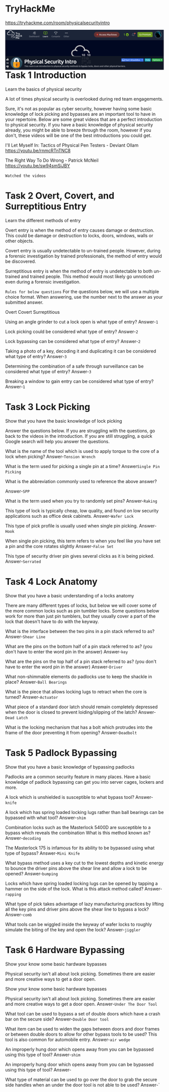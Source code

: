 # TryHackMe
  https://tryhackme.com/room/physicalsecurityintro
  
<img src="Physical_Security.png"
     alt="Physical_Security_icon"
     style="float: left; margin-right: 10px;" />
        
# Task 1  Introduction

Learn the basics of physical security

﻿A lot of times physical security is overlooked during red team engagements.
 
Sure, it's not as popular as cyber security, however having some basic knowledge of
lock picking and bypasses are an important tool to have in your repertoire.
Below are some great videos that are a perfect introduction to physical security. 
If you have a basic knowledge of physical security already, you might be able to 
breeze through the room, however if you don't, these videos will be one of the best
introductions you could get.

I'll Let Myself In: Tactics of Physical Pen Testers - Deviant Ollam
  https://youtu.be/rnmcRTnTNC8
  
The Right Way To Do Wrong - Patrick McNeil
  https://youtu.be/sw94smSiJBY
  
  `Watched the videos`
  
# Task 2  Overt, Covert, and Surreptitious Entry

Learn the different methods of entry

Overt entry is when the method of entry causes damage or destruction. 
This could be damage or destruction to locks, doors, windows, walls or other objects.

Covert entry is usually undetectable to un-trained people. However, during
a forensic investigation by trained professionals, the method of entry would be discovered.

Surreptitious entry is when the method of entry is undetectable to both
un-trained and trained people. This method would most likely go unnoticed even during a forensic investigation.

`Rules for below questions`
For the questions below, we will use a multiple choice format. When answering, use the number next to the answer as your submitted answer.

Overt
Covert
Surreptitious

Using an angle grinder to cut a lock open is what type of entry?
Answer-`1`

Lock picking could be considered what type of entry?
Answer-`2`

Lock bypassing can be considered what type of entry?
Answer-`2`

Taking a photo of a key, decoding it and duplicating it can be considered what type of entry?
Answer-`3`

Determining the combination of a safe through surveillance can be considered what type of entry?
Answer-`3`

Breaking a window to gain entry can be considered what type of entry?
Answer-`1`

# Task 3  Lock Picking

Show that you have the basic knowledge of lock picking

Answer the questions below. If you are struggling with the questions, 
go back to the videos in the introduction. If you are still struggling, 
a quick Google search will help you answer the questions.   

What is the name of the tool which is used to apply torque to the core of a lock when picking?
Answer-`Tension Wrench`

What is the term used for picking a single pin at a time?
Answer`Single Pin Picking`

What is the abbreviation commonly used to reference the above answer?

Answer-`SPP`

What is the term used when you try to randomly set pins?
Answer-`Raking`

This type of lock is typically cheap, low quality, and found on low security applications such as office desk cabinets.
Answer-`Wafer Lock`

This type of pick profile is usually used when single pin picking.
Answer-`Hook`

When single pin picking, this term refers to when you feel like you have set a pin and the core rotates slightly
Answer-`False Set`

This type of security driver pin gives several clicks as it is being picked.
Answer-`Serrated`

# Task 4  Lock Anatomy

Show that you have a basic understanding of a locks anatomy

There are many different types of locks, but below we will cover some 
of the more common locks such as pin tumbler locks. Some questions below work
for more than just pin tumblers, but they usually cover a part of the lock that
doesn't have to do with the keyway.

What is the interface between the two pins in a pin stack referred to as?
Answer-`Shear Line`

What are the pins on the bottom half of a pin stack referred to as? (you don't have to enter the word pin in the answer)
Answer-`key`


What are the pins on the top half of a pin stack referred to as? (you don't have to enter the word pin in the answer)
Answer-`Driver`

What non-shimmable elements do padlocks use to keep the shackle in place?
Answer-`Ball Bearings`

What is the piece that allows locking lugs to retract when the core is turned?
Answer-`Actuator`

What piece of a standard door latch should remain completely depressed when the door is closed to prevent loiding/slipping of the latch?
Answer-`Dead Latch`


What is the locking mechanism that has a bolt which protrudes into the frame of the door preventing it from opening?
Answer-`Deadbolt`

# Task 5  Padlock Bypassing

Show that you have a basic knowledge of bypassing padlocks

Padlocks are a common security feature in many places. Have a basic 
knowledge of padlock bypassing can get you into server cages, lockers and more.

A lock which is unshielded is susceptible to what bypass tool?
Answer-`knife`

A lock which has spring loaded locking lugs rather than ball bearings can be bypassed with what tool?
Answer-`shim`

Combination locks such as the Masterlock 5400D are susceptible to a bypass which reveals the combination What is this method known as?
Answer-`decoding`

The Masterlock 175 is infamous for its ability to be bypassed using what type of bypass?
Answer-`Mini Knife`


What bypass method uses a key cut to the lowest depths and kinetic energy 
to bounce the driver pins above the shear line and allow a lock to be opened?
Answer-`bumping`

Locks which have spring loaded locking lugs can be opened by tapping a hammer on the side of the lock. What is this attack method called?
Answer-`rapping`

What type of pick takes advantage of lazy manufacturing practices by lifting all the key pins and driver pins above the shear line to bypass a lock?
Answer-`comb`

What tools can be wiggled inside the keyway of wafer locks to roughly simulate the biting of the key and open the lock?
Answer-`jiggler`

# Task 6  Hardware Bypassing

Show your know some basic hardware bypasses

Physical security isn't all about lock picking. Sometimes there are easier and more creative ways to get a door open.

Show your know some basic hardware bypasses

Physical security isn't all about lock picking. Sometimes there are easier and more creative ways to get a door open.
Answer-`Under The Door Tool`

What tool can be used to bypass a set of double doors which have a crash bar on the secure side?
Answer-`Double Door tool`

What item can be used to widen the gaps between doors and door frames or between 
double doors to allow for other bypass tools to be used? This tool is also common for automobile entry.
Answer-`air wedge`

An improperly hung door which opens away from you can be bypassed using this type of tool?
Answer-`shim`

An improperly hung door which opens away from you can be bypassed using this type of tool?
Answer-

What type of material can be used to go over the door to grab the secure side handles when an under the door tool is not able to be used?
Answer-`
